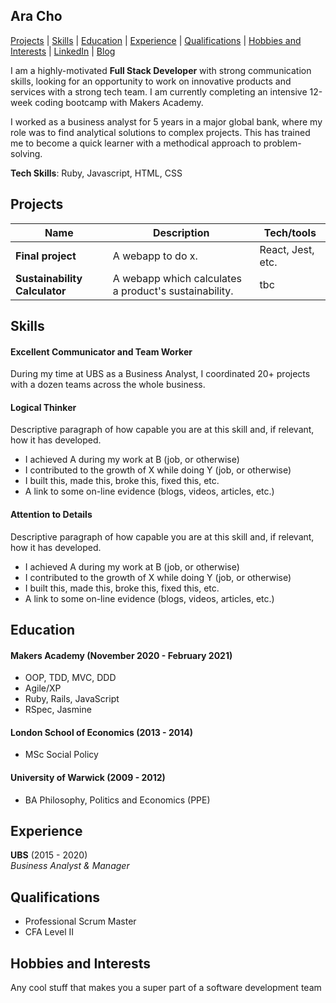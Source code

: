 ## Ara Cho
[Projects](#projects) | [Skills](#skills) | [Education](#education) | [Experience](#experience) | [Qualifications](#qualifications) | [Hobbies and Interests](#hobbies-and-interests) | [LinkedIn](http://www.linkedin.com/in/aracho1) | [Blog](tbc)

I am a highly-motivated **Full Stack Developer** with strong communication skills, looking for an opportunity to work on innovative products and services with a strong tech team. I am currently completing an intensive 12-week coding bootcamp with Makers Academy.

I worked as a business analyst for 5 years in a major global bank, where my role was to find analytical solutions to complex projects. This has trained me to become a quick learner with a methodical approach to problem-solving. 

**Tech Skills**: Ruby, Javascript, HTML, CSS

## Projects

| Name                          | Description                                           | Tech/tools        |
| ------------------------------| ----------------------------------------------------- | ----------------- |
| **Final project**             | A webapp to do x.                                     | React, Jest, etc. |
| **Sustainability Calculator** | A webapp which calculates a product's sustainability. | tbc               |



## Skills

#### Excellent Communicator and Team Worker

During my time at UBS as a Business Analyst, I coordinated 20+ projects with a dozen teams across the whole business. 

#### Logical Thinker

Descriptive paragraph of how capable you are at this skill and, if relevant, how it has developed.

- I achieved A during my work at B (job, or otherwise)
- I contributed to the growth of X while doing Y (job, or otherwise)
- I built this, made this, broke this, fixed this, etc.
- A link to some on-line evidence (blogs, videos, articles, etc.)

#### Attention to Details

Descriptive paragraph of how capable you are at this skill and, if relevant, how it has developed.

- I achieved A during my work at B (job, or otherwise)
- I contributed to the growth of X while doing Y (job, or otherwise)
- I built this, made this, broke this, fixed this, etc.
- A link to some on-line evidence (blogs, videos, articles, etc.)


## Education

#### Makers Academy (November 2020 - February 2021)

- OOP, TDD, MVC, DDD
- Agile/XP
- Ruby, Rails, JavaScript
- RSpec, Jasmine

#### London School of Economics (2013 - 2014)

- MSc Social Policy

#### University of Warwick (2009 - 2012)

- BA Philosophy, Politics and Economics (PPE)

## Experience

**UBS** (2015 - 2020)  
_Business Analyst & Manager_

## Qualifications

- Professional Scrum Master
- CFA Level II

## Hobbies and Interests

Any cool stuff that makes you a super part of a software development team
